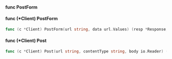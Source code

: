 #### func PostForm



#### func (*Client) PostForm

```go
func (c *Client) PostForm(url string, data url.Values) (resp *Response, err error)
```

#### func (*Client) Post

```go
func (c *Client) Post(url string, contentType string, body io.Reader) (resp *Response, err error)
```

#### 

####  










